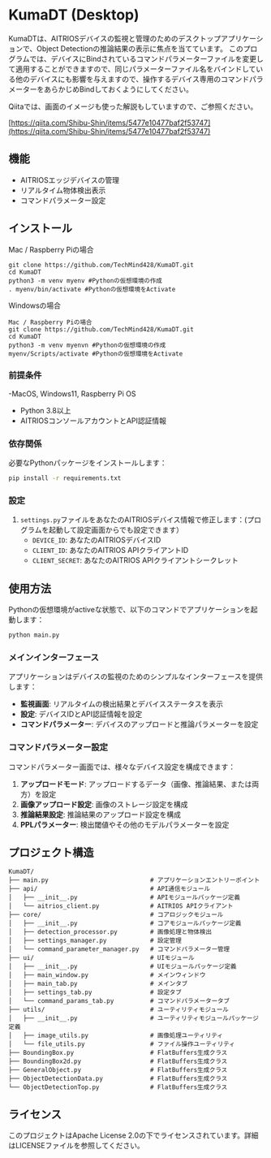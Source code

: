 # KumaDT (Desktop)

KumaDTは、AITRIOSデバイスの監視と管理のためのデスクトップアプリケーションで、Object Detectionの推論結果の表示に焦点を当てています。
このプログラムでは、デバイスにBindされているコマンドパラメーターファイルを変更して適用することができますので、同じパラメーターファイル名をバインドしている他のデバイスにも影響を与えますので、操作するデバイス専用のコマンドパラメーターをあらかじめBindしておくようにしてください。

Qiitaでは、画面のイメージも使った解説もしていますので、ご参照ください。

[https://qiita.com/Shibu-Shin/items/5477e10477baf2f53747](https://qiita.com/Shibu-Shin/items/5477e10477baf2f53747)

## 機能

- AITRIOSエッジデバイスの管理
- リアルタイム物体検出表示
- コマンドパラメーター設定

## インストール

Mac / Raspberry Piの場合
```
git clone https://github.com/TechMind428/KumaDT.git
cd KumaDT
python3 -m venv myenv #Pythonの仮想環境の作成
. myenv/bin/activate #Pythonの仮想環境をActivate
```
Windowsの場合
```
Mac / Raspberry Piの場合
git clone https://github.com/TechMind428/KumaDT.git
cd KumaDT
python3 -m venv myenvn #Pythonの仮想環境の作成
myenv/Scripts/activate #Pythonの仮想環境をActivate
```

### 前提条件

-MacOS, Windows11, Raspberry Pi OS
- Python 3.8以上
- AITRIOSコンソールアカウントとAPI認証情報

### 依存関係

必要なPythonパッケージをインストールします：

```bash
pip install -r requirements.txt
```

### 設定

1. `settings.py`ファイルをあなたのAITRIOSデバイス情報で修正します：(プログラムを起動して設定画面からでも設定できます）
   - `DEVICE_ID`: あなたのAITRIOSデバイスID
   - `CLIENT_ID`: あなたのAITRIOS APIクライアントID
   - `CLIENT_SECRET`: あなたのAITRIOS APIクライアントシークレット

## 使用方法

Pythonの仮想環境がactiveな状態で、以下のコマンドでアプリケーションを起動します：

```bash
python main.py
```

### メインインターフェース

アプリケーションはデバイスの監視のためのシンプルなインターフェースを提供します：

- **監視画面**: リアルタイムの検出結果とデバイスステータスを表示
- **設定**: デバイスIDとAPI認証情報を設定
- **コマンドパラメーター**: デバイスのアップロードと推論パラメーターを設定

### コマンドパラメーター設定

コマンドパラメーター画面では、様々なデバイス設定を構成できます：

1. **アップロードモード**: アップロードするデータ（画像、推論結果、または両方）を設定
2. **画像アップロード設定**: 画像のストレージ設定を構成
3. **推論結果設定**: 推論結果のアップロード設定を構成
4. **PPLパラメーター**: 検出閾値やその他のモデルパラメーターを設定

## プロジェクト構造

```
KumaDT/
├── main.py                            # アプリケーションエントリーポイント
├── api/                               # API通信モジュール
│   ├── __init__.py                    # APIモジュールパッケージ定義
│   └── aitrios_client.py              # AITRIOS APIクライアント
├── core/                              # コアロジックモジュール
│   ├── __init__.py                    # コアモジュールパッケージ定義
│   ├── detection_processor.py         # 画像処理と物体検出
│   ├── settings_manager.py            # 設定管理
│   └── command_parameter_manager.py   # コマンドパラメーター管理
├── ui/                                # UIモジュール
│   ├── __init__.py                    # UIモジュールパッケージ定義
│   ├── main_window.py                 # メインウィンドウ
│   ├── main_tab.py                    # メインタブ
│   ├── settings_tab.py                # 設定タブ
│   └── command_params_tab.py          # コマンドパラメータータブ
├── utils/                             # ユーティリティモジュール
│   ├── __init__.py                    # ユーティリティモジュールパッケージ定義
│   ├── image_utils.py                 # 画像処理ユーティリティ
│   └── file_utils.py                  # ファイル操作ユーティリティ
├── BoundingBox.py                     # FlatBuffers生成クラス
├── BoundingBox2d.py                   # FlatBuffers生成クラス
├── GeneralObject.py                   # FlatBuffers生成クラス
├── ObjectDetectionData.py             # FlatBuffers生成クラス
└── ObjectDetectionTop.py              # FlatBuffers生成クラス
```

## ライセンス

このプロジェクトはApache License 2.0の下でライセンスされています。詳細はLICENSEファイルを参照してください。
